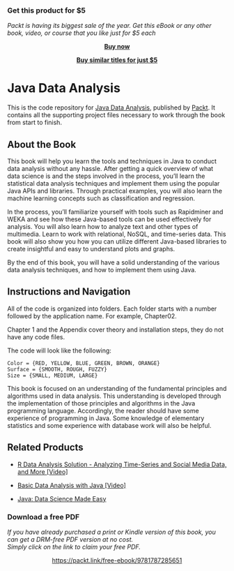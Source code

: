 
### Get this product for $5

<i>Packt is having its biggest sale of the year. Get this eBook or any other book, video, or course that you like just for $5 each</i>


<b><p align='center'>[Buy now](https://packt.link/9781787285651)</p></b>


<b><p align='center'>[Buy similar titles for just $5](https://subscription.packtpub.com/search)</p></b>


# Java Data Analysis
This is the code repository for [Java Data Analysis](https://www.packtpub.com/big-data-and-business-intelligence/java-data-analysis?utm_source=github&utm_medium=repository&utm_campaign=9781787285651), published by [Packt](https://www.packtpub.com/?utm_source=github). It contains all the supporting project files necessary to work through the book from start to finish.
## About the Book
This book will help you learn the tools and techniques in Java to conduct data analysis without any hassle. After getting a quick overview of what data science is and the steps involved in the process, you’ll learn the statistical data analysis techniques and implement them using the popular Java APIs and libraries. Through practical examples, you will also learn the machine learning concepts such as classification and regression.

In the process, you’ll familiarize yourself with tools such as Rapidminer and WEKA and see how these Java-based tools can be used effectively for analysis. You will also learn how to analyze text and other types of multimedia. Learn to work with relational, NoSQL, and time-series data. This book will also show you how you can utilize different Java-based libraries to create insightful and easy to understand plots and graphs.

By the end of this book, you will have a solid understanding of the various data analysis techniques, and how to implement them using Java.
## Instructions and Navigation
All of the code is organized into folders. Each folder starts with a number followed by the application name. For example, Chapter02.

Chapter 1 and the Appendix cover theory and installation steps, they do not have any code files.


The code will look like the following:
```
Color = {RED, YELLOW, BLUE, GREEN, BROWN, ORANGE}
Surface = {SMOOTH, ROUGH, FUZZY}
Size = {SMALL, MEDIUM, LARGE}
```

This book is focused on an understanding of the fundamental principles and algorithms used in data analysis. This understanding is developed through the implementation of those principles and algorithms in the Java programming language. Accordingly, the reader should have some experience of programming in Java. Some knowledge of elementary statistics and some experience with database work will also be helpful.

## Related Products
* [R Data Analysis Solution - Analyzing Time-Series and Social Media Data, and More [Video]](https://www.packtpub.com/big-data-and-business-intelligence/r-data-analysis-solution-–-analyzing-time-series-and-social-media?utm_source=github&utm_medium=repository&utm_campaign=9781788392532)

* [Basic Data Analysis with Java [Video]](https://www.packtpub.com/big-data-and-business-intelligence/basic-data-analysis-java-video?utm_source=github&utm_medium=repository&utm_campaign=9781788392631)

* [Java: Data Science Made Easy](https://www.packtpub.com/big-data-and-business-intelligence/java-data-science-made-easy?utm_source=github&utm_medium=repository&utm_campaign=9781788475655)

### Download a free PDF

 <i>If you have already purchased a print or Kindle version of this book, you can get a DRM-free PDF version at no cost.<br>Simply click on the link to claim your free PDF.</i>
<p align="center"> <a href="https://packt.link/free-ebook/9781787285651">https://packt.link/free-ebook/9781787285651 </a> </p>
